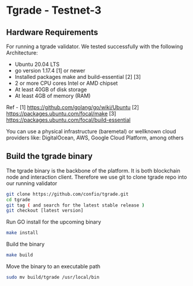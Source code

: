 # Tgrade - Testnet-3

## Hardware Requirements
For running a tgrade validator. We tested successfully with the following Architecture:

- Ubuntu 20.04 LTS
- go version 1.17.4 [1] or newer
- Installed packages make and build-essential [2] [3]
- 2 or more CPU cores Intel or AMD chipset
- At least 40GB of disk storage
- At least 4GB of memory (RAM)

Ref -
[1] https://github.com/golang/go/wiki/Ubuntu
[2] https://packages.ubuntu.com/focal/make
[3] https://packages.ubuntu.com/focal/build-essential

You can use a physical infrastructure (baremetal) or wellknown cloud providers like: DigitalOcean, AWS, Google Cloud Platform, among others

## Build the tgrade binary
The tgrade binary is the backbone of the platform. It is both blockchain node and interaction client. Therefore we use git to clone tgrade repo into our running validator
```bash
git clone https://github.com/confio/tgrade.git
cd tgrade
git tag ( and search for the latest stable release )
git checkout [latest version]
```

Run GO install for the upcoming binary
```bash
make install
```

Build the binary
```bash
make build
```

Move the binary to an executable path
```bash
sudo mv build/tgrade /usr/local/bin
```

